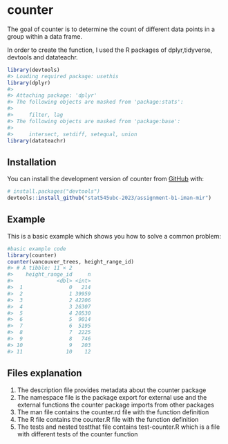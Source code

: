 
<!-- README.md is generated from README.Rmd. Please edit that file -->

# counter

<!-- badges: start -->
<!-- badges: end -->

The goal of counter is to determine the count of different data points
in a group within a data frame.

In order to create the function, I used the R packages of
dplyr,tidyverse, devtools and datateachr.

``` r
library(devtools)
#> Loading required package: usethis
library(dplyr)
#> 
#> Attaching package: 'dplyr'
#> The following objects are masked from 'package:stats':
#> 
#>     filter, lag
#> The following objects are masked from 'package:base':
#> 
#>     intersect, setdiff, setequal, union
library(datateachr)
```

## Installation

You can install the development version of counter from
[GitHub](https://github.com/) with:

``` r
# install.packages("devtools")
devtools::install_github("stat545ubc-2023/assignment-b1-iman-mir")
```

## Example

This is a basic example which shows you how to solve a common problem:

``` r
#basic example code
library(counter)
counter(vancouver_trees, height_range_id)
#> # A tibble: 11 × 2
#>    height_range_id     n
#>              <dbl> <int>
#>  1               0   214
#>  2               1 39959
#>  3               2 42206
#>  4               3 26307
#>  5               4 20530
#>  6               5  9014
#>  7               6  5195
#>  8               7  2225
#>  9               8   746
#> 10               9   203
#> 11              10    12
```

## Files explanation

1.  The description file provides metadata about the counter package
2.  The namespace file is the package export for external use and the
    external functions the counter package imports from other packages
3.  The man file contains the counter.rd file with the function
    definition
4.  The R file contains the counter.R file with the function definition
5.  The tests and nested testthat file contains test-counter.R which is
    a file with different tests of the counter function
